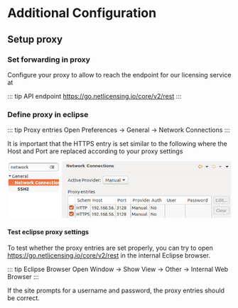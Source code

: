 # Additional Configuration

## Setup proxy

### Set forwarding in proxy

Configure your proxy to allow to reach the endpoint for our licensing service at

::: tip API endpoint
https://go.netlicensing.io/core/v2/rest
:::

### Define proxy in eclipse

::: tip Proxy entries
Open Preferences -> General -> Network Connections
:::

It is important that the HTTPS entry is set similar to the following where the Host and Port are replaced according to your proxy settings

[ ![Example proxy entries](/img/eclipse/proxy.png) ](/img/eclipse/proxy.png)

#### Test eclipse proxy settings

To test whether the proxy entries are set properly, you can try to open https://go.netlicensing.io/core/v2/rest in the internal Eclipse browser.

::: tip Eclipse Browser
Open Window -> Show View -> Other -> Internal Web Browser
:::

If the site prompts for a username and password, the proxy entries should be correct.
